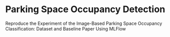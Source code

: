 # Parking Space Occupancy Detection

Reproduce the Experiment of the Image-Based Parking Space Occupancy Classification: Dataset and Baseline Paper Using MLFlow

